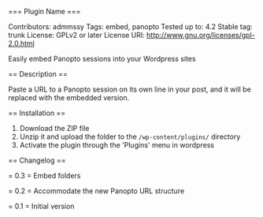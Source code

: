 === Plugin Name ===

Contributors: admmssy
Tags: embed, panopto
Tested up to: 4.2
Stable tag: trunk
License: GPLv2 or later
License URI: http://www.gnu.org/licenses/gpl-2.0.html

Easily embed Panopto sessions into your Wordpress sites

== Description ==

Paste a URL to a Panopto session on its own line in your post, and it will be replaced with the embedded version.

== Installation ==

1. Download the ZIP file
2. Unzip it and upload the folder to the `/wp-content/plugins/` directory
3. Activate the plugin through the 'Plugins' menu in wordpress

== Changelog ==

= 0.3 =
Embed folders

= 0.2 =
Accommodate the new Panopto URL structure

= 0.1 =
Initial version
